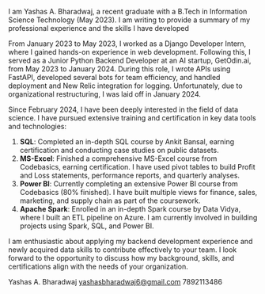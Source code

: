 I am Yashas A. Bharadwaj, a recent graduate with a B.Tech in Information Science Technology (May 2023). I am writing to provide a summary of my professional experience and the skills I have developed

From January 2023 to May 2023, I worked as a Django Developer Intern, where I gained hands-on experience in web development. Following this, I served as a Junior Python Backend Developer at an AI startup, GetOdin.ai, from May 2023 to January 2024. During this role, I wrote APIs using FastAPI, developed several bots for team efficiency, and handled deployment and New Relic integration for logging. Unfortunately, due to organizational restructuring, I was laid off in January 2024.

Since February 2024, I have been deeply interested in the field of data science. I have pursued extensive training and certification in key data tools and technologies:

1. **SQL**: Completed an in-depth SQL course by Ankit Bansal, earning certification and conducting case studies on public datasets.
2. **MS-Excel**: Finished a comprehensive MS-Excel course from Codebasics, earning certification. I have used pivot tables to build Profit and Loss statements, performance reports, and quarterly analyses.
3. **Power BI**: Currently completing an extensive Power BI course from Codebasics (80% finished). I have built multiple views for finance, sales, marketing, and supply chain as part of the coursework.
4. **Apache Spark**: Enrolled in an in-depth Spark course by Data Vidya, where I built an ETL pipeline on Azure. I am currently involved in building projects using Spark, SQL, and Power BI.

I am enthusiastic about applying my backend development experience and newly acquired data skills to contribute effectively to your team. I look forward to the opportunity to discuss how my background, skills, and certifications align with the needs of your organization.

Yashas A. Bharadwaj
yashasbharadwaj6@gmail.com 
7892113486



